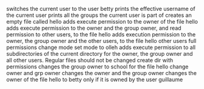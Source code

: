 switches the current user to the user betty
 prints the effective username of the current user
prints all the groups the current user is part of
creates an empty file called hello
adds execute permission to the owner of the file hello
adds execute permission to the owner and the group owner, and read permission to other users, to the file hello
adds execution permission to the owner, the group owner and the other users, to the file hello
other users full permissions
change mode
set mode to olleh
adds execute permission to all subdirectories of the current directory for the owner, the group owner and all other users. Regular files should not be changed
create dir with permissions
changes the group owner to school for the file hello
change owner and grp owner
changes the owner and the group owner
changes the owner of the file hello to betty only if it is owned by the user guillaume
